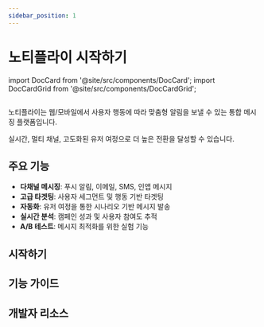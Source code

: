 ```yaml
---
sidebar_position: 1
---
```


# 노티플라이 시작하기

import DocCard from '@site/src/components/DocCard';
import DocCardGrid from '@site/src/components/DocCardGrid';

<figure>
  <img
    src="/img/notifly.png"
    alt=""
    style={{ maxWidth: "60%", height: "auto", display: "block", margin: "0 auto" }}
  />
</figure>

노티플라이는 웹/모바일에서 사용자 행동에 따라 맞춤형 알림을 보낼 수 있는 통합 메시징 플랫폼입니다.

실시간, 멀티 채널, 고도화된 유저 여정으로 더 높은 전환을 달성할 수 있습니다.

## 주요 기능

- **다채널 메시징**: 푸시 알림, 이메일, SMS, 인앱 메시지
- **고급 타겟팅**: 사용자 세그먼트 및 행동 기반 타겟팅
- **자동화**: 유저 여정을 통한 시나리오 기반 메시지 발송
- **실시간 분석**: 캠페인 성과 및 사용자 참여도 추적
- **A/B 테스트**: 메시지 최적화를 위한 실험 기능


## 시작하기

<div className="doccards-blue">
<DocCardGrid cols={2}>
  <DocCard
    title="유저 여정"
    description="시나리오 기반 메시지 자동화 시작하기"
    href="/docs/journey/getting-started"
    icon="🔄"
  />
  <DocCard
    title="노티플라이 캠페인"
    description="타겟팅된 캠페인 메시지 생성 및 관리"
    href="/docs/campaign/getting-started"
    icon="📢"
  />
</DocCardGrid>
</div>

## 기능 가이드

<div className="doccards-blue">
<DocCardGrid cols={2}>
  <DocCard
    title="발송 채널"
    description="앱 푸시, 웹 푸시, 문자, 이메일, 카카오 등 다양한 채널 활용"
    href="/docs/channels/app-push"
    icon="📱"
  />
  <DocCard
    title="애널리틱스 연동"
    description="Amplitude, Mixpanel 등 데이터 분석 도구와 연결"
    href="/docs/analytics/overview"
    icon="📊"
  />
</DocCardGrid>
</div>

## 개발자 리소스

<div className="doccards-blue">
<DocCardGrid cols={2}>
  <DocCard
    title="개발자 가이드"
    description="SDK 설치, API 문서 및 예제 코드"
    href="/docs/developer/sdk-installation"
    icon="💻"
  />
  <DocCard
    title="FAQ"
    description="자주 묻는 질문 모음"
    href="/docs/faq"
    icon="❓"
  />
</DocCardGrid>
</div>


